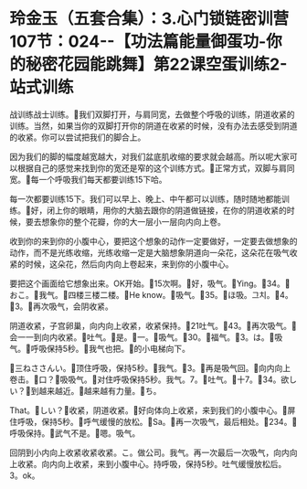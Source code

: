 # 玲金玉（五套合集）：3.心门锁链密训营 107节：024--【功法篇能量御蛋功-你的秘密花园能跳舞】第22课空蛋训练2-站式训练

战训练战士训练。🎼我们双脚打开，与肩同宽，去做整个呼吸的训练，阴道收紧的训练。当然，如果当你的双脚打开你的阴道在收紧的时候，没有办法去感受到阴道的收紧。你可以尝试把我们的脚合上。

因为我们的脚的幅度越宽越大，对我们盆底肌收缩的要求就会越高。所以呢大家可以根据自己的感觉来找到你的宽还是窄的这个训练方式。🎼正常方式，双脚与肩同宽。🎼每一个呼吸我们每天都要训练15下哈。

每一次都要训练15下。我们可以早上、晚上、中午都可以训练，随时随地都能训练。🎼好，闭上你的眼睛，用你的大脑去跟你的阴道做链接，在你的阴道收紧的时候，要去想象你的整个花瓣，你的大一层小一层向内向上卷。

收到你的来到你的小腹中心，要把这个想象的动作一定要做好，一定要去做想象的动作，而不是光练收缩，光练收缩一定是大脑想象阴道向一朵花，这朵花在吸气收紧的时候，这朵花，然后向内向上卷起来，来到你的小腹中心。

要把这个画面给它想象出来。OK开始。🎼15次啊。🎼好，吸气。🎼Ying。🎼34。🎼おこ。🎼我气。🎼四楼三楼二楼。🎼He know。🎼吸气。🎼35。🎼ほ吸。그치。🎼4。🎼3。🎼再次吸气，会阴收紧。

阴道收紧，子宫卵巢，向内向上收紧，收紧保持。🎼21吐气。🎼43。🎼再次吸气。🎼会一一到向内收紧。🎼吐气。🎼是。🎼一。🎼吸气。🎼30。🎼福气。🎼3。は。🎼吸气。🎼呼吸保持5秒。🎼我气也把。🎼的小电梯向下。

🎼三ねささんい。🎼顶住呼吸，保持5秒。🎼我气。🎼3。🎼再是吸气回。🎼向内向上卷击。🎼口？🎼吸吸气。🎼对住呼吸保持5秒。我气。7。🎼吐气。🎼十7。🎼34。欲しい？🎼到越来越近。🎼越来越有力量。🎼ち。

That。🎼しい？🎼收紧，阴道收紧。🎼好向体向上收紧，来到我们的小腹中心。🎼屏住呼吸，保持5秒。🎼呼气缓慢的放松。🎼Sa。🎼再一次吸气，最后相处。🎼234。🎼呼吸保持。🎼武气不是。🎼嗯。吸气。

回阴到小内向上收紧收紧收紧。こ。做公司。我气。再一次最后一次吸气，向内向上收紧。向内向上收紧，来到小腹中心。持呼吸，保持5秒。吐气缓慢放松后。3。ok。

